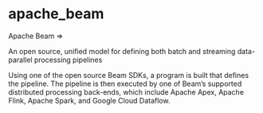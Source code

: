 # apache_beam

Apache Beam =>

An open source, unified model for defining both batch and streaming data-parallel processing pipelines

Using one of the open source Beam SDKs, a program is built that defines the pipeline. The pipeline is then executed by one of Beam’s supported distributed processing back-ends, which include Apache Apex, Apache Flink, Apache Spark, and Google Cloud Dataflow.

